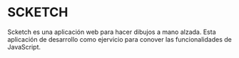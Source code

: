 # SCKETCH
Scketch es una aplicación web para hacer dibujos a mano alzada. Esta aplicación de desarrollo como ejervicio para conover las funcionalidades de JavaScript. 

